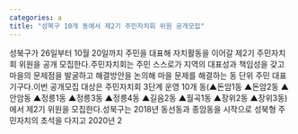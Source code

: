 ```yaml
---
categories: a
title: "성북구 10개 동에서 제2기 주민자치회 위원 공개모집"
---
```

성북구가 26일부터 10월 20일까지 주민을 대표해 자치활동을 이어갈 제2기 주민자치회 위원을 공개 모집한다.주민자치회는 주민 스스로가 지역의 대표성과 책임성을 갖고 마을의 문제점을 발굴하고 해결방안을 논의해 마을 문제를 해결하는 동 단위 주민 대표기구다.이번 공개모집 대상은 주민자치회 3단계 운영 10개 동(▲돈암1동 ▲돈암2동 ▲안암동 ▲정릉1동 ▲정릉3동 ▲정릉4동 ▲길음2동 ▲월곡1동 ▲장위2동 ▲장위3동)에서 제2기 위원을 모집한다.성북구는 2018년 동선동과 종암동을 시작으로 성북형 주민자치의 초석을 다지고 2020년 2